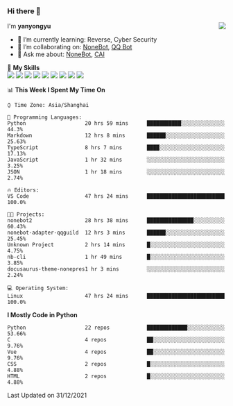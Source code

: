 ### Hi there 👋

<a href="#">
  <img align="right" src="https://github-readme-stats.vercel.app/api?username=yanyongyu&count_private=true&show_icons=true&bg_color=15,f2f7fd,E0EAFC" />
</a>

I'm **yanyongyu**

- 🌱 I’m currently learning: Reverse, Cyber Security
- 👯 I’m collaborating on: [NoneBot](https://github.com/nonebot), [QQ Bot](https://github.com/Mrs4s/go-cqhttp)
- 💬 Ask me about: [NoneBot](https://github.com/nonebot), [CAI](https://github.com/cscs181/CAI)

🌟 **My Skills**  
![](https://img.shields.io/badge/-Python-3e74a2?style=flat-square&logo=Python&logoColor=fff)
![](https://img.shields.io/badge/-Node.js-339933?style=flat-square&logo=Node.js&logoColor=fff)
![](https://img.shields.io/badge/-Vue-4fc08d?style=flat-square&logo=Vue.js&logoColor=fff)
![](https://img.shields.io/badge/-React-2d98ce?style=flat-square&logo=React&logoColor=fff)
![](https://img.shields.io/badge/-Docker-2496ED?style=flat-square&logo=Docker&logoColor=fff)
![](https://img.shields.io/badge/-Linux-000000?style=flat-square&logo=Linux&logoColor=fff)
![](https://img.shields.io/badge/-MySQL-4479A1?style=flat-square&logo=MySQL&logoColor=fff)
![](https://img.shields.io/badge/-Redis-DC382D?style=flat-square&logo=Redis&logoColor=fff)
![](https://img.shields.io/badge/-MongoDB-47A248?style=flat-square&logo=MongoDB&logoColor=fff)

<!--START_SECTION:waka-->
📊 **This Week I Spent My Time On** 

```text
⌚︎ Time Zone: Asia/Shanghai

💬 Programming Languages: 
Python                   20 hrs 59 mins      ███████████░░░░░░░░░░░░░░   44.3% 
Markdown                 12 hrs 8 mins       ██████░░░░░░░░░░░░░░░░░░░   25.63% 
TypeScript               8 hrs 7 mins        ████░░░░░░░░░░░░░░░░░░░░░   17.13% 
JavaScript               1 hr 32 mins        ░░░░░░░░░░░░░░░░░░░░░░░░░   3.25% 
JSON                     1 hr 18 mins        ░░░░░░░░░░░░░░░░░░░░░░░░░   2.74%

🔥 Editors: 
VS Code                  47 hrs 24 mins      █████████████████████████   100.0%

🐱‍💻 Projects: 
nonebot2                 28 hrs 38 mins      ███████████████░░░░░░░░░░   60.43% 
nonebot-adapter-qqguild  12 hrs 3 mins       ██████░░░░░░░░░░░░░░░░░░░   25.45% 
Unknown Project          2 hrs 14 mins       █░░░░░░░░░░░░░░░░░░░░░░░░   4.75% 
nb-cli                   1 hr 49 mins        █░░░░░░░░░░░░░░░░░░░░░░░░   3.85% 
docusaurus-theme-nonepres1 hr 3 mins         ░░░░░░░░░░░░░░░░░░░░░░░░░   2.24%

💻 Operating System: 
Linux                    47 hrs 24 mins      █████████████████████████   100.0%

```

**I Mostly Code in Python** 

```text
Python                   22 repos            █████████████░░░░░░░░░░░░   53.66% 
C                        4 repos             ██░░░░░░░░░░░░░░░░░░░░░░░   9.76% 
Vue                      4 repos             ██░░░░░░░░░░░░░░░░░░░░░░░   9.76% 
CSS                      2 repos             █░░░░░░░░░░░░░░░░░░░░░░░░   4.88% 
HTML                     2 repos             █░░░░░░░░░░░░░░░░░░░░░░░░   4.88%

```



 Last Updated on 31/12/2021
<!--END_SECTION:waka-->
